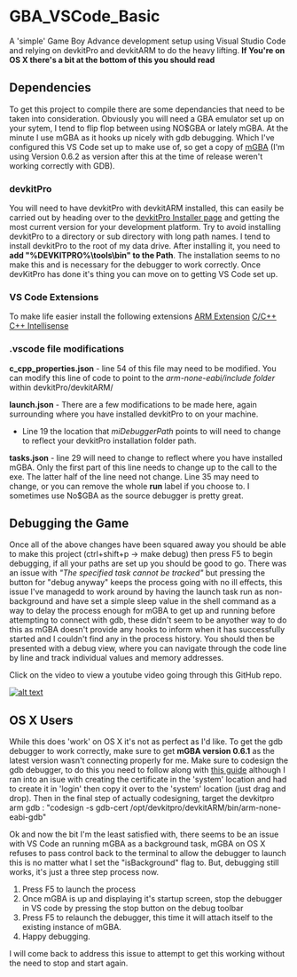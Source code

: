 # GBA_VSCode_Basic
A 'simple' Game Boy Advance development setup using Visual Studio Code and relying on devkitPro and devkitARM to do the heavy lifting.
**If You're on OS X there's a bit at the bottom of this you should read**

## Dependencies

To get this project to compile there are some dependancies that need to be taken into consideration.
Obviously you will need a GBA emulator set up on your sytem, I tend to flip flop between using NO$GBA or lately mGBA. At the minute I use mGBA as it hooks up nicely with gdb debugging. Which I've configured this VS Code set up to make use of, so get a copy of [mGBA](https://mgba.io/downloads.html) (I'm using Version 0.6.2 as version after this at the time of release weren't working correctly with GDB).

### devkitPro

You will need to have devkitPro with devkitARM installed, this can easily be carried out by heading over to the [devkitPro Installer page](https://github.com/devkitPro/installer/releases) and getting the most current version for your development platform.
Try to avoid installing devkitPro to a directory or sub directory with long path names. I tend to install devkitPro to the root of my data drive.
After installing it, you need to **add "%DEVKITPRO%\tools\bin" to the Path**. The installation seems to no make this and is necessary for the debugger to work correctly.
Once devKitPro has done it's thing you can move on to getting VS Code set up.

### VS Code Extensions

 To make life easier install the following extensions 
  [ARM Extension](https://github.com/dan-c-underwood/vscode-arm)
  [C/C++](https://github.com/Microsoft/vscode-cpptools)
  [C++ Intellisense](https://github.com/austin-----/code-gnu-global)
  
### .vscode file modifications

**c_cpp_properties.json** - line 54 of this file may need to be modified. You can modify this line of code to point to the *arm-none-eabi/include folder* within devkitPro/devkitARM/

**launch.json** - There are a few modifications to be made here, again surrounding where you have installed devkitPro to on your machine. 
  - Line 19 the location that *miDebuggerPath* points to will need to change to reflect your devkitPro installation folder path.
  
**tasks.json** - line 29 will need to change to reflect where you have installed mGBA. Only the first part of this line needs to change up to the call to the exe. The latter half of the line need not change. 
Line 35 may need to change, or you can remove the whole **run** label if you choose to. I sometimes use No$GBA as the source debugger is pretty great.

## Debugging the Game
Once all of the above changes have been squared away you should be able to make this project (ctrl+shift+p -> make debug) then press F5 to begin debugging, if all your paths are set up you should be good to go. There was an issue with *"The specified task cannot be tracked"* but pressing the button for "debug anyway" keeps the process going with no ill effects, this issue I've managedd to work around by having the launch task run as non-background and have set a simple sleep value in the shell command as a way to delay the process enough for mGBA to get up and running before attempting to connect with gdb, these didn't seem to be anyother way to do this as mGBA doesn't provide any hooks to inform when it has successfully started and I couldn't find any in the process history.
You should then be presented with a debug view, where you can navigate through the code line by line and track individual values and memory addresses.

Click on the video to view a youtube video going through this GitHub repo. 

[![alt text](https://github.com/JamieDStewart/GBA_VSCode_Basic/blob/master/images/running.PNG "Proof it works!")](https://youtu.be/Rj0lf46iljc "Video Guide")

## OS X Users
While this does 'work' on OS X it's not as perfect as I'd like. To get the gdb debugger to work correctly, make sure to get **mGBA version 0.6.1** as the latest version wasn't connecting properly for me. 
Make sure to codesign the gdb debugger, to do this you need to follow along with [this guide](https://medium.com/@royalstream/how-to-install-and-codesign-gdb-on-os-x-el-capitan-aab3d1172e95) although I ran into an isue with creating the certificate in the 'system' location and had to create it in 'login' then copy it over to the 'system' location (just drag and drop). Then in the final step of actually codesigning, target the devkitpro arm gdb : "codesign -s gdb-cert /opt/devkitpro/devkitARM/bin/arm-none-eabi-gdb"

Ok and now the bit I'm the least satisfied with, there seems to be an issue with VS Code an running mGBA as a background task, mGBA on OS X refuses to pass control back to the terminal to allow the debugger to launch this is no matter what I set the "isBackground" flag to. But, debugging still works, it's just a three step process now. 

1. Press F5 to launch the process
2. Once mGBA is up and displaying it's startup screen, stop the debugger in VS code by pressing the stop button on the debug toolbar
3. Press F5 to relaunch the debugger, this time it will attach itself to the existing instance of mGBA.
4. Happy debugging.

I will come back to address this issue to attempt to get this working without the need to stop and start again.

